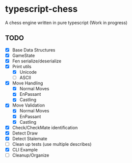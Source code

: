 # typescript-chess

A chess engine written in pure typescript (Work in progress)

## TODO
- [x] Base Data Structures
- [x] GameState
- [x] Fen serialize/deserialize
- [x] Print utils
  - [x] Unicode
  - [ ] ASCII
- [x] Move Handling
  - [x] Normal Moves
  - [x] EnPassant
  - [x] Castling
- [x] Move Validation
  - [x] Normal Moves
  - [x] EnPassant
  - [x] Castling
- [x] Check/CheckMate identification
- [x] Detect Draw
- [x] Detect Stalemate
- [ ] Clean up tests (use multiple describes)
- [x] CLI Example
- [ ] Cleanup/Organize

